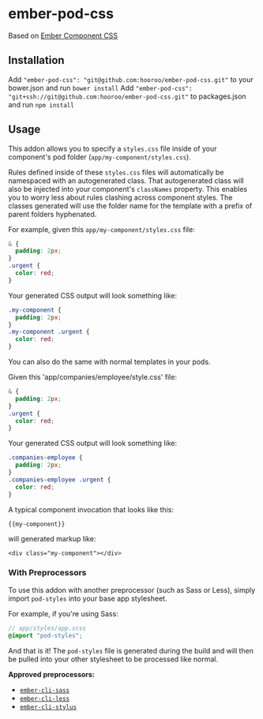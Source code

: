 # ember-pod-css

Based on [Ember Component CSS](https://github.com/ebryn/ember-component-css)

## Installation

Add `"ember-pod-css": "git@github.com:hooroo/ember-pod-css.git"` to your bower.json and run `bower install`
Add `"ember-pod-css": "git+ssh://git@github.com:hooroo/ember-pod-css.git"` to packages.json and run `npm install`

## Usage

This addon allows you to specify a `styles.css` file inside of your component's pod folder (`app/my-component/styles.css`).

Rules defined inside of these `styles.css` files will automatically be namespaced with an autogenerated class. That autogenerated class will also be injected into your component's `classNames` property. This enables you to worry less about rules clashing across component styles. The classes generated will use the folder name for the template with a prefix of parent folders hyphenated.

For example, given this `app/my-component/styles.css` file:

```css
& {
  padding: 2px;
}
.urgent {
  color: red;
}
```

Your generated CSS output will look something like:

```css
.my-component {
  padding: 2px;
}
.my-component .urgent {
  color: red;
}
```

You can also do the same with normal templates in your pods.

Given this 'app/companies/employee/style.css' file:

```css
& {
  padding: 2px;
}
.urgent {
  color: red;
}
```

Your generated CSS output will look something like:

```css
.companies-employee {
  padding: 2px;
}
.companies-employee .urgent {
  color: red;
}
```

A typical component invocation that looks like this:

`{{my-component}}`

will generated markup like:

`<div class="my-component"></div>`

### With Preprocessors

To use this addon with another preprocessor (such as Sass or Less), simply import `pod-styles` into your base app stylesheet.

For example, if you're using Sass:

```scss
// app/styles/app.scss
@import "pod-styles";
```

And that is it! The `pod-styles` file is generated during the build and will then be pulled into your other stylesheet to be processed like normal.

**Approved preprocessors:**

 - [`ember-cli-sass`](https://github.com/aexmachina/ember-cli-sass)
 - [`ember-cli-less`](https://github.com/gdub22/ember-cli-less)
 - [`ember-cli-stylus`](https://github.com/drewcovi/ember-cli-stylus)
